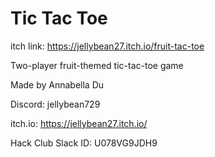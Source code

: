 # Tic Tac Toe

itch link: https://jellybean27.itch.io/fruit-tac-toe
 
Two-player fruit-themed tic-tac-toe game

Made by Annabella Du

Discord: jellybean729

itch.io: https://jellybean27.itch.io/

Hack Club Slack ID: U078VG9JDH9
